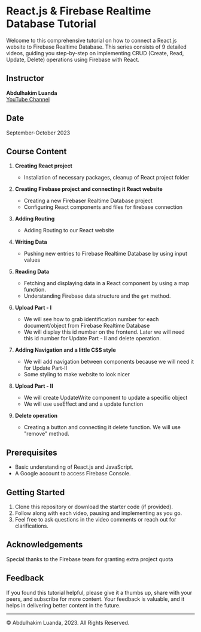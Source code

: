 # React.js & Firebase Realtime Database Tutorial

Welcome to this comprehensive tutorial on how to connect a React.js website to Firebase Realtime Database. This series consists of 9 detailed videos, guiding you step-by-step on implementing CRUD (Create, Read, Update, Delete) operations using Firebase with React.

## Instructor
**Abdulhakim Luanda**  
[YouTube Channel](https://www.youtube.com/@soft.tomatoes)

## Date
September-October 2023

## Course Content

1. **Creating React project**  
    - Installation of necessary packages, cleanup of React project folder

2. **Creating Firebase project and connecting it React website**  
    - Creating a new Firebaser Realtime Database project
    - Configuring React components and files for firebase connection

3. **Adding Routing**  
    - Adding Routing to our React website

4. **Writing Data**  
    - Pushing new entries to Firebase Realtime Database by using input values

5. **Reading Data**  
    - Fetching and displaying data in a React component by using a map function.
    - Understanding Firebase data structure and the `get` method.

6. **Upload Part - I**    
    - We will see how to grab identification number for each document/object from Firebase Realtime Database
    - We will display this id number on the frontend. Later we will need this id number for Update Part - II and delete operation.

7. **Adding Navigation and a little CSS style**  
    - We will add navigation between components because we will need it for Update Part-II
    - Some styling to make website to look nicer

8. **Upload Part - II**  
    - We will create UpdateWrite component to update a specific object
    - We will use useEffect and and a update function

9. **Delete operation**  
    - Creating a button and connecting it delete function. We will use "remove" method.

## Prerequisites

- Basic understanding of React.js and JavaScript.
- A Google account to access Firebase Console.

## Getting Started

1. Clone this repository or download the starter code (if provided).
2. Follow along with each video, pausing and implementing as you go.
3. Feel free to ask questions in the video comments or reach out for clarifications.

## Acknowledgements

Special thanks to the Firebase team for granting extra project quota

## Feedback

If you found this tutorial helpful, please give it a thumbs up, share with your peers, and subscribe for more content. Your feedback is valuable, and it helps in delivering better content in the future.

---

© Abdulhakim Luanda, 2023. All Rights Reserved.
